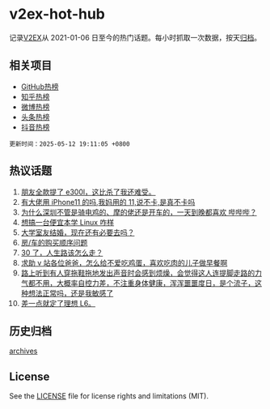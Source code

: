 # v2ex-hot-hub

 记录[V2EX](https://www.v2ex.com/)从 2021-01-06 日至今的热门话题。每小时抓取一次数据，按天[归档](archives)。
 
 ## 相关项目

- [GitHub热榜](https://github.com/lonnyzhang423/github-hot-hub)
- [知乎热榜](https://github.com/lonnyzhang423/zhihu-hot-hub)
- [微博热榜](https://github.com/lonnyzhang423/weibo-hot-hub)
- [头条热榜](https://github.com/lonnyzhang423/toutiao-hot-hub)
- [抖音热榜](https://github.com/lonnyzhang423/douyin-hot-hub)


 `更新时间：2025-05-12 19:11:05 +0800`

## 热议话题

1. [朋友全款提了 e300l，这比杀了我还难受。](https://www.v2ex.com/t/1131115)
1. [有大佬用 iPhone11 的吗,我妈用的 11,说不卡,是真不卡吗](https://www.v2ex.com/t/1131058)
1. [为什么深圳不管是骑电鸡的、摩的佬还是开车的，一天到晚都喜欢 哔哔哔？](https://www.v2ex.com/t/1131062)
1. [想搞一台便宜本学 Linux 咋样](https://www.v2ex.com/t/1131069)
1. [大学室友结婚，现在还有必要去吗？](https://www.v2ex.com/t/1131070)
1. [房/车的购买顺序问题](https://www.v2ex.com/t/1131023)
1. [30 了，人生路该怎么走？](https://www.v2ex.com/t/1131036)
1. [求助 v 站各位爸爸，怎么给不爱吃鸡蛋，喜欢吃肉的儿子做早餐啊](https://www.v2ex.com/t/1131114)
1. [路上听到有人穿拖鞋拖地发出声音时会感到烦燥，会觉得这人连提脚走路的力气都不用，大概率自控力差，不注重身体健康，浑浑噩噩度日，是个流子，这种想法正常吗，还是我敏感了](https://www.v2ex.com/t/1131208)
1. [差一点就定了理想 L6。](https://www.v2ex.com/t/1131105)

## 历史归档

[archives](archives)

## License

See the [LICENSE](LICENSE) file for license rights and limitations (MIT).
